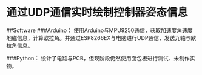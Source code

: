 # 通过UDP通信实时绘制控制器姿态信息

##Software
###Arduino：
使用Arduino与MPU9250通信，获取加速度角速度地磁信息，计算欧拉角。并通过ESP8266EX与电脑进行UDP通信，发送九轴与欧拉角信息。

###Python：
设计了电路与PCB，但现阶段仍然使用面包板进行测试、未制作实物。
